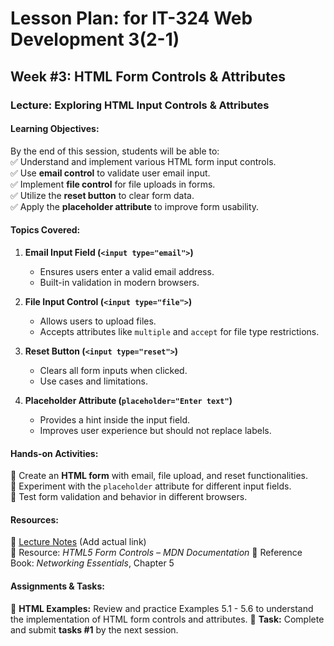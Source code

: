 
# Lesson Plan: for IT-324 Web Development 3(2-1)

## **Week #3: HTML Form Controls & Attributes**  

### **Lecture: Exploring HTML Input Controls & Attributes**  

#### **Learning Objectives:**  
By the end of this session, students will be able to:  
✅ Understand and implement various HTML form input controls.  
✅ Use **email control** to validate user email input.  
✅ Implement **file control** for file uploads in forms.  
✅ Utilize the **reset button** to clear form data.  
✅ Apply the **placeholder attribute** to improve form usability.  

#### **Topics Covered:**  
1. **Email Input Field (`<input type="email">`)**  
   - Ensures users enter a valid email address.  
   - Built-in validation in modern browsers.  

2. **File Input Control (`<input type="file">`)**  
   - Allows users to upload files.  
   - Accepts attributes like `multiple` and `accept` for file type restrictions.  

3. **Reset Button (`<input type="reset">`)**  
   - Clears all form inputs when clicked.  
   - Use cases and limitations.  

4. **Placeholder Attribute (`placeholder="Enter text"`)**  
   - Provides a hint inside the input field.  
   - Improves user experience but should not replace labels.  

#### **Hands-on Activities:**  
🔹 Create an **HTML form** with email, file upload, and reset functionalities.  
🔹 Experiment with the `placeholder` attribute for different input fields.  
🔹 Test form validation and behavior in different browsers.  

#### **Resources:**  
📖 [Lecture Notes](https://yasirbhutta.github.io/html-css/docs/html-forms-controls.html) (Add actual link)  
📌 Resource: *HTML5 Form Controls – MDN Documentation* 
📌 Reference Book: *Networking Essentials*, Chapter 5  

#### **Assignments & Tasks:**  
📂 **HTML Examples:** Review and practice Examples 5.1 - 5.6 to understand the implementation of HTML form controls and attributes. 
📝 **Task:** Complete and submit **tasks #1** by the next session.   

